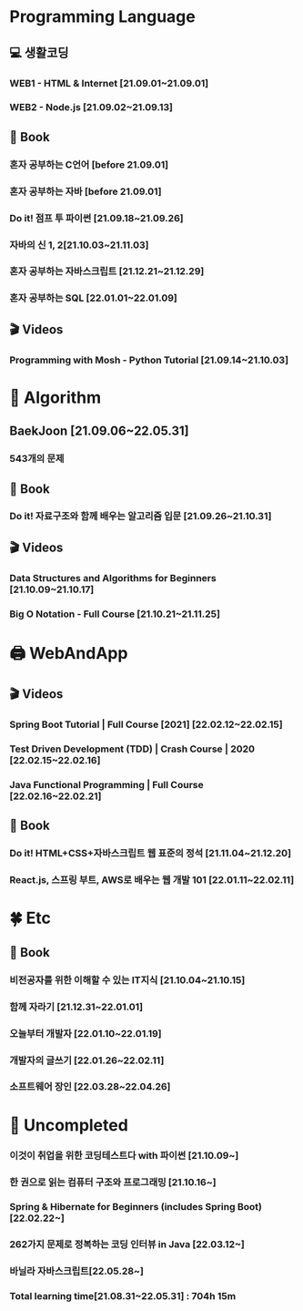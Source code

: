 
# Programming Language

## 💻 생활코딩

### WEB1 - HTML & Internet [21.09.01~21.09.01]
### WEB2 - Node.js [21.09.02~21.09.13]

## 📕 Book

### 혼자 공부하는 C언어 [before 21.09.01]
### 혼자 공부하는 자바 [before 21.09.01]
### Do it! 점프 투 파이썬 [21.09.18~21.09.26]
### 자바의 신 1, 2[21.10.03~21.11.03]
### 혼자 공부하는 자바스크립트 [21.12.21~21.12.29]
### 혼자 공부하는 SQL [22.01.01~22.01.09]

## 🎬 Videos

### Programming with Mosh - Python Tutorial [21.09.14~21.10.03]

# 🔎 Algorithm

## BaekJoon [21.09.06~22.05.31]

### 543개의 문제

## 📕 Book

### Do it! 자료구조와 함께 배우는 알고리즘 입문 [21.09.26~21.10.31]

## 🎬 Videos

### Data Structures and Algorithms for Beginners [21.10.09~21.10.17]
### Big O Notation - Full Course [21.10.21~21.11.25]

# 🖨 WebAndApp

## 🎬 Videos

### Spring Boot Tutorial | Full Course [2021] [22.02.12~22.02.15]
### Test Driven Development (TDD) | Crash Course | 2020 [22.02.15~22.02.16]
### Java Functional Programming | Full Course [22.02.16~22.02.21]

## 📕 Book

### Do it! HTML+CSS+자바스크립트 웹 표준의 정석 [21.11.04~21.12.20]
### React.js, 스프링 부트, AWS로 배우는 웹 개발 101 [22.01.11~22.02.11]

# 🍀 Etc

## 📕 Book

### 비전공자를 위한 이해할 수 있는 IT지식 [21.10.04~21.10.15]
### 함께 자라기 [21.12.31~22.01.01]
### 오늘부터 개발자 [22.01.10~22.01.19]
### 개발자의 글쓰기 [22.01.26~22.02.11]
### 소프트웨어 장인 [22.03.28~22.04.26]

# 🔺 Uncompleted
### 이것이 취업을 위한 코딩테스트다 with 파이썬 [21.10.09~]
### 한 권으로 읽는 컴퓨터 구조와 프로그래밍 [21.10.16~]
### Spring & Hibernate for Beginners (includes Spring Boot) [22.02.22~]
### 262가지 문제로 정복하는 코딩 인터뷰 in Java [22.03.12~]
### 바닐라 자바스크립트[22.05.28~]

 
### Total learning time[21.08.31~22.05.31] : 704h 15m